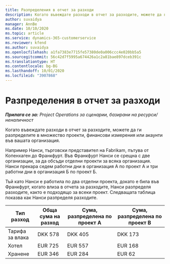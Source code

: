 ```yaml
---
title: Разпределения в отчет за разходи
description: Когато въвеждате разходи в отчет за разходите, можете да ги разпределите в множество проекти, юридически лица или акаунти във вашата организация.
author: suvaidya
manager: AnnBe
ms.date: 10/10/2020
ms.topic: article
ms.service: dynamics-365-customerservice
ms.reviewer: kfend
ms.author: suvaidya
ms.openlocfilehash: a1fa7383e7715fe57380de0a006ccc4e020bb5a5
ms.sourcegitcommit: 56c42d7f5995a674426a1c2a81bae897dceb391c
ms.translationtype: HT
ms.contentlocale: bg-BG
ms.lasthandoff: 10/01/2020
ms.locfileid: "3907868"
---
```

# <a name="distributions-on-an-expense-report"></a>Разпределения в отчет за разходи

_**Прилага се за:** Project Operations за сценарии, базирани на ресурси/неналичност_

Когато въвеждате разходи в отчет за разходите, можете да ги разпределите в множество проекти, финансови измерения или акаунти във вашата организация.

Например Нанси, търговски представител на Fabrikam, пътува от Копенхаген до Франкфурт. Във Франкфурт Нанси се срещна с две организации, за да обсъди отделни проекти за всяка организация. Нанси прекара седем работни дни в организация А по проект А и три работни дни в организация Б по проект Б.

Тъй като Нанси е работила по два отделни проекта, докато е била във Франкфурт, когато влиза в отчета за разходите, Нанси разпределя разходите, както е подходящо за всеки проект. Следващата таблица показва как Нанси разпределя разходите.

| Тип разход | Обща сума на разход | Сума, разпределена по проект А | Сума, разпределена по проект B |
|--------------|----------------------|---------------------------------|---------------------------------|
| Тарифа за влака   | DKK 578              | DKK 405                         | DKK 173                         |
| Хотел        | EUR 725              | EUR 557                         | EUR 168                         |
| Хранене        | EUR 346              | EUR 284                         | EUR 62                          |
